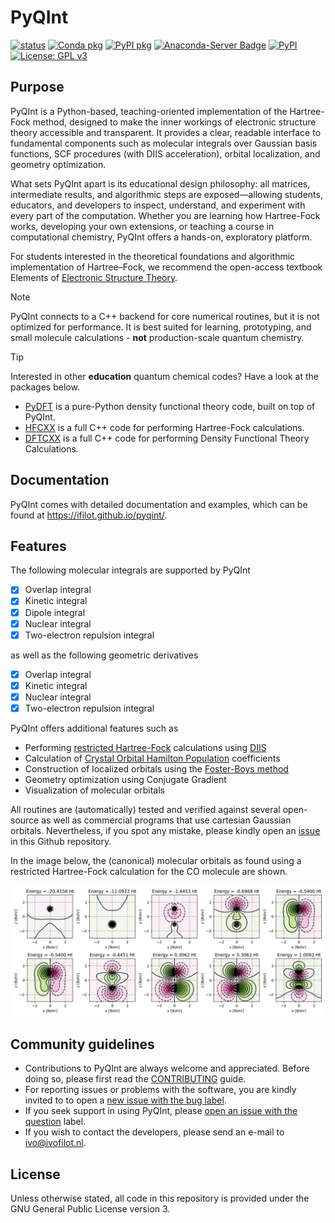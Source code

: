 # PyQInt

[![status](https://jose.theoj.org/papers/2a73fa24200e8c1ec47fc6e37f818a54/status.svg)](https://jose.theoj.org/papers/2a73fa24200e8c1ec47fc6e37f818a54)
[![Conda pkg](https://github.com/ifilot/pyqint/actions/workflows/build_conda.yml/badge.svg)](https://github.com/ifilot/pyqint/actions/workflows/build_conda.yml)
[![PyPI pkg](https://github.com/ifilot/pyqint/actions/workflows/build_wheels.yml/badge.svg)](https://github.com/ifilot/pyqint/actions/workflows/build_wheels.yml)
[![Anaconda-Server Badge](https://anaconda.org/ifilot/pyqint/badges/version.svg)](https://anaconda.org/ifilot/pyqint)
[![PyPI](https://img.shields.io/pypi/v/pyqint?style=flat-square)](https://pypi.org/project/pyqint/)
[![License: GPL v3](https://img.shields.io/badge/License-GPLv3-blue.svg)](https://www.gnu.org/licenses/gpl-3.0)

## Purpose

PyQInt is a Python-based, teaching-oriented implementation of the Hartree-Fock
method, designed to make the inner workings of electronic structure theory
accessible and transparent. It provides a clear, readable interface to
fundamental components such as molecular integrals over Gaussian basis
functions, SCF procedures (with DIIS acceleration), orbital localization, and
geometry optimization.

What sets PyQInt apart is its educational design philosophy: all matrices,
intermediate results, and algorithmic steps are exposed—allowing students,
educators, and developers to inspect, understand, and experiment with every part
of the computation. Whether you are learning how Hartree-Fock works, developing
your own extensions, or teaching a course in computational chemistry, PyQInt
offers a hands-on, exploratory platform.

For students interested in the theoretical foundations and algorithmic
implementation of Hartree–Fock, we recommend the open-access textbook Elements
of [Electronic Structure Theory](https://ifilot.pages.tue.nl/elements-of-electronic-structure-theory/index.html).

> [!NOTE] 
> PyQInt connects to a C++ backend for core numerical routines, but it
> is not optimized for performance. It is best suited for learning, prototyping,
> and small molecule calculations - **not** production-scale quantum chemistry.

> [!TIP]  
> Interested in other **education** quantum chemical codes? Have a look at the
> packages below.
> * [PyDFT](https://github.com/ifilot/pydft) is a pure-Python density functional
>   theory code, built on top of PyQInt.
> * [HFCXX](https://github.com/ifilot/hfcxx) is a full C++ code for performing
>   Hartree-Fock calculations.
> * [DFTCXX](https://github.com/ifilot/dftcxx) is a full C++ code for performing
>   Density Functional Theory Calculations.

## Documentation

PyQInt comes with detailed documentation and examples, which can be found
at https://ifilot.github.io/pyqint/.

## Features

The following molecular integrals are supported by PyQInt

- [x] Overlap integral
- [x] Kinetic integral
- [x] Dipole integral
- [x] Nuclear integral
- [x] Two-electron repulsion integral

as well as the following geometric derivatives

- [x] Overlap integral
- [x] Kinetic integral
- [x] Nuclear integral
- [x] Two-electron repulsion integral

PyQInt offers additional features such as
* Performing [restricted
  Hartree-Fock](https://en.wikipedia.org/wiki/Hartree%E2%80%93Fock_method)
  calculations using [DIIS](https://en.wikipedia.org/wiki/DIIS)
* Calculation of [Crystal Orbital Hamilton Population](http://www.cohp.de/)
  coefficients
* Construction of localized orbitals using the [Foster-Boys
  method](https://en.wikipedia.org/wiki/Localized_molecular_orbitals#Foster-Boys)
* Geometry optimization using Conjugate Gradient
* Visualization of molecular orbitals

All routines are (automatically) tested and verified against several open-source
as well as commercial programs that use cartesian Gaussian orbitals.
Nevertheless, if you spot any mistake, please kindly open an
[issue](https://github.com/ifilot/pyqint/issues) in this Github repository.

In the image below, the (canonical) molecular orbitals as found using a
restricted Hartree-Fock calculation for the CO molecule are shown.

![Molecular orbitals of CO](img/co.jpg)

## Community guidelines

* Contributions to PyQInt are always welcome and appreciated. Before doing so,
  please first read the [CONTRIBUTING](CONTRIBUTING.md) guide.
* For reporting issues or problems with the software, you are kindly invited to
  to open a [new issue with the bug
  label](https://github.com/ifilot/pyqint/issues/new?labels=bug).
* If you seek support in using PyQInt, please [open an issue with the
  question](https://github.com/ifilot/pyqint/issues/new?labels=question) label.
* If you wish to contact the developers, please send an e-mail to ivo@ivofilot.nl.

## License

Unless otherwise stated, all code in this repository is provided under the GNU
General Public License version 3.